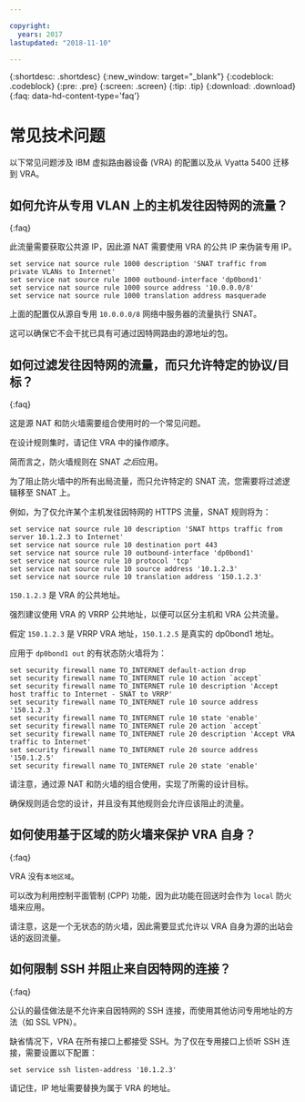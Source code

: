 ```yaml
---

copyright:
  years: 2017
lastupdated: "2018-11-10"

---
```


{:shortdesc: .shortdesc}
{:new_window: target="_blank"}
{:codeblock: .codeblock}
{:pre: .pre}
{:screen: .screen}
{:tip: .tip}
{:download: .download}
{:faq: data-hd-content-type='faq'}

# 常见技术问题
以下常见问题涉及 IBM 虚拟路由器设备 (VRA) 的配置以及从 Vyatta 5400 迁移到 VRA。

## 如何允许从专用 VLAN 上的主机发往因特网的流量？
{:faq}

此流量需要获取公共源 IP，因此源 NAT 需要使用 VRA 的公共 IP 来伪装专用 IP。

```
set service nat source rule 1000 description 'SNAT traffic from private VLANs to Internet'
set service nat source rule 1000 outbound-interface 'dp0bond1'
set service nat source rule 1000 source address '10.0.0.0/8'
set service nat source rule 1000 translation address masquerade
```

上面的配置仅从源自专用 `10.0.0.0/8` 网络中服务器的流量执行 SNAT。

这可以确保它不会干扰已具有可通过因特网路由的源地址的包。

## 如何过滤发往因特网的流量，而只允许特定的协议/目标？
{:faq}

这是源 NAT 和防火墙需要组合使用时的一个常见问题。

在设计规则集时，请记住 VRA 中的操作顺序。

简而言之，防火墙规则在 SNAT *之后*应用。

为了阻止防火墙中的所有出局流量，而只允许特定的 SNAT 流，您需要将过滤逻辑移至 SNAT 上。

例如，为了仅允许某个主机发往因特网的 HTTPS 流量，SNAT 规则将为：

```
set service nat source rule 10 description 'SNAT https traffic from server 10.1.2.3 to Internet'
set service nat source rule 10 destination port 443
set service nat source rule 10 outbound-interface 'dp0bond1'
set service nat source rule 10 protocol 'tcp'
set service nat source rule 10 source address '10.1.2.3'
set service nat source rule 10 translation address '150.1.2.3'
```

`150.1.2.3` 是 VRA 的公共地址。 

强烈建议使用 VRA 的 VRRP 公共地址，以便可以区分主机和 VRA 公共流量。

假定 `150.1.2.3` 是 VRRP VRA 地址，`150.1.2.5` 是真实的 dp0bond1 地址。

应用于 `dp0bond1 out` 的有状态防火墙将为：

```
set security firewall name TO_INTERNET default-action drop
set security firewall name TO_INTERNET rule 10 action `accept`
set security firewall name TO_INTERNET rule 10 description 'Accept host traffic to Internet - SNAT to VRRP'
set security firewall name TO_INTERNET rule 10 source address '150.1.2.3'
set security firewall name TO_INTERNET rule 10 state 'enable'
set security firewall name TO_INTERNET rule 20 action `accept`
set security firewall name TO_INTERNET rule 20 description 'Accept VRA traffic to Internet'
set security firewall name TO_INTERNET rule 20 source address '150.1.2.5'
set security firewall name TO_INTERNET rule 20 state 'enable'
```

请注意，通过源 NAT 和防火墙的组合使用，实现了所需的设计目标。 

确保规则适合您的设计，并且没有其他规则会允许应该阻止的流量。 

## 如何使用基于区域的防火墙来保护 VRA 自身？
{:faq}

VRA 没有`本地区域`。

可以改为利用控制平面管制 (CPP) 功能，因为此功能在回送时会作为 `local` 防火墙来应用。

请注意，这是一个无状态的防火墙，因此需要显式允许以 VRA 自身为源的出站会话的返回流量。

## 如何限制 SSH 并阻止来自因特网的连接？
{:faq}

公认的最佳做法是不允许来自因特网的 SSH 连接，而使用其他访问专用地址的方法（如 SSL VPN）。

缺省情况下，VRA 在所有接口上都接受 SSH。为了仅在专用接口上侦听 SSH 连接，需要设置以下配置：

```
set service ssh listen-address '10.1.2.3'
```

请记住，IP 地址需要替换为属于 VRA 的地址。
